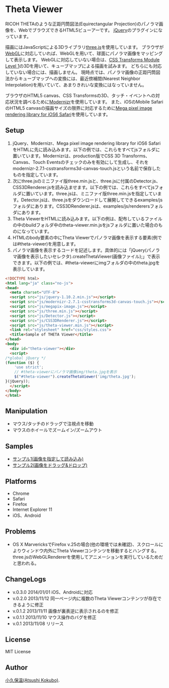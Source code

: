 Theta Viewer
============

RICOH THETAのような正距円筒図法(Equirectangular Projection)のパノラマ画像を、WebでブラウズできるHTML5ビューアーです。
[jQuery](http://jquery.com/)のプラグインになっています。

描画にはJavaScriptによる3Dライブラリ[three.js](http://threejs.org/)を使用しています。
ブラウザが[WebGL](http://www.khronos.org/webgl/)に対応していれば、WebGLを用いて、球面にパノラマ画像をマッピングして表示します。
WebGLに対応していない場合は、[CSS Transforms Module Level 1](http://www.w3.org/TR/css-transforms-1/)の3Dを用いて、キューブマップによる描画を試みます。
どちらにも対応していない場合には、描画しません。
現時点では、パノラマ画像の正距円筒図法からキューブマップへの変換には、最近傍補間(Nearest Neighbor Interpolation)を用いていて、あまりきれいな変換にはなっていません。

ブラウザのHTML5 canvas、CSS Transformsの3D、タッチ・イベントへの対応状況を調べるために[Modernizr](http://modernizr.com/)を使用しています。
また、iOSのMobile SafariのHTML5 canvasの描画サイズの限界に対応するために[Mega pixel image rendering library for iOS6 Safari](https://github.com/stomita/ios-imagefile-megapixel)を使用しています。

Setup
-------------

1. jQuery、Modernizr、Mega pixel image rendering library for iOS6 SafariをHTMLに先に読み込みます。以下の例では、これらをすべてjsフォルダに置いています。Modernizrは、production版でCSS 3D Transforms、Canvas、Touch Eventsのチェックのみを有効にして生成し、それをmodernizr-2.7.1-csstransforms3d-canvas-touch.jsという名前で保存したものを指定しています。
2. 次にthree.jsのミニファイ版three.min.jsと、three.jsに付属のDetector.js、CSS3DRenderer.jsを読み込ませます。以下の例では、これらをすべてjsフォルダに置いています。three.jsは、ミニファイ版three.min.jsを指定しています。Detector.jsは、three.jsをダウンロードして展開してできるexamples/jsフォルダにあります。CSS3DRenderer.jsは、examples/js/renderersフォルダにあります。
2. Theta ViewerをHTMLに読み込みます。以下の例は、配布しているファイルの中のbuildフォルダ中のtheta-viewer.min.jsをjsフォルダに置いた場合のものになっています。
3. HTMLのbody要素の中にTheta Viewerでパノラマ画像を表示する要素(例では#theta-viewer)を用意します。
4. パノラマ画像を表示するコードを記述します。具体的には「jQuery(パノラマ画像を表示したいセレクタ).createThetaViewer(画像ファイル);」で表示できます。以下の例では、#theta-viewerにimgフォルダの中のtheta.jpgを表示しています。

```html
<!DOCTYPE html>
<html lang="ja" class="no-js">
<head>
  <meta charset="UTF-8">
  <script src="js/jquery-1.10.2.min.js"></script>
  <script src="js/modernizr-2.7.1-csstransforms3d-canvas-touch.js"></script>
  <script src="js/megapix-image.js"></script>
  <script src="js/three.min.js"></script>
  <script src="js/Detector.js"></script>
  <script src="js/CSS3DRenderer.js"></script>
  <script src="js/theta-viewer.min.js"></script>
  <link rel="stylesheet" href="css/styles.css">
  <title>Sample of THETA Viewer</title>
</head>
<body>
  <div id="theta-viewer"></div>
  <script>
/*global jQuery */
(function ($) {
    'use strict';
    // #theta-viewerにパノラマ画像img/theta.jpgを表示
    $("#theta-viewer").createThetaViewer('img/theta.jpg');
}(jQuery));
  </script>
</body>
</html>
```

Manipulation
------------

- マウス/タッチのドラッグで注視点を移動
- マウスのホイールでズームイン/ズームアウト

Samples
-------

* [サンプル1(画像を指定して読み込み)](http://akokubo.github.io/ThetaViewer/demo1.html)
* [サンプル2(画像をドラッグ&ドロップ)](http://akokubo.github.io/ThetaViewer/demo2.html)

Platforms
---------

- Chrome
- Safari
- Firefox
- Internet Explorer 11
- iOS、Android

Problems
--------

- OS X MarvericksでFirefox v.25の場合(他の環境では未確認)、スクロールによりウィンドウ内外にTheta Viewerコンテンツを移動するとハングする。three.jsのWebGLRendererを使用してアニメーションを実行しているためだと思われる。

ChangeLogs
----------
- v.0.3.0 2014/01/01 iOS、Androidに対応
- v.0.2.0 2013/11/12 同一ページ内に複数のTheta Viewerコンテンツが存在できるように修正
- v.0.1.2 2013/11/11 画像が裏表逆に表示されるのを修正
- v.0.1.1 2013/11/10 マウス操作のバグを修正
- v.0.1 2013/11/08 リリース


License
-------

MIT License

Author
------

[小久保温(Atsushi Kokubo)](http://www.dma.aoba.sendai.jp/~acchan/).
